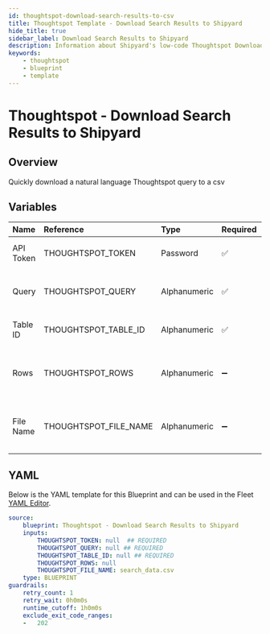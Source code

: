 ```yaml
---
id: thoughtspot-download-search-results-to-csv
title: Thoughtspot Template - Download Search Results to Shipyard
hide_title: true
sidebar_label: Download Search Results to Shipyard
description: Information about Shipyard's low-code Thoughtspot Download Search Results to Shipyard blueprint. Quickly download a natural language Thoughtspot query to a csv 
keywords:
    - thoughtspot
    - blueprint
    - template
---
```


# Thoughtspot - Download Search Results to Shipyard

## Overview
Quickly download a natural language Thoughtspot query to a csv

## Variables

| Name | Reference | Type | Required | Default | Options | Description |
|:-----|:----------|:-----|:---------|:--------|:--------|:------------|
| API Token | THOUGHTSPOT_TOKEN  | Password |:white_check_mark: | - | - | The API token generated from Thoughtspot |
| Query | THOUGHTSPOT_QUERY  | Alphanumeric |:white_check_mark: | - | - | The query you want to download the results for |
| Table ID | THOUGHTSPOT_TABLE_ID  | Alphanumeric |:white_check_mark: | - | - | The GUID for the table to query |
| Rows | THOUGHTSPOT_ROWS  | Alphanumeric |:heavy_minus_sign: | - | - | The number of rows to be returned. If omitted, then all will be returned |
| File Name | THOUGHTSPOT_FILE_NAME  | Alphanumeric |:heavy_minus_sign: | `search_data.csv` | - | The name of the file to be downloaded. Will default to search_data.csv |


## YAML
Below is the YAML template for this Blueprint and can be used in the Fleet [YAML Editor](../../reference/fleets/yaml-editor.md).
```yaml
source:
    blueprint: Thoughtspot - Download Search Results to Shipyard
    inputs:
        THOUGHTSPOT_TOKEN: null  ## REQUIRED
        THOUGHTSPOT_QUERY: null ## REQUIRED
        THOUGHTSPOT_TABLE_ID: null ## REQUIRED
        THOUGHTSPOT_ROWS: null
        THOUGHTSPOT_FILE_NAME: search_data.csv
    type: BLUEPRINT
guardrails:
    retry_count: 1
    retry_wait: 0h0m0s
    runtime_cutoff: 1h0m0s
    exclude_exit_code_ranges:
    -   202

```
